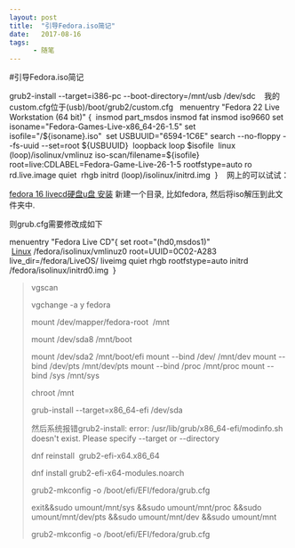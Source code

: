 ```yaml
---
layout: post
title:  "引导Fedora.iso简记"
date:   2017-08-16
tags:
      - 随笔
---
```


#引导Fedora.iso简记


grub2-install \--target=i386-pc \--boot-directory=/mnt/usb /dev/sdc
 
 我的custom.cfg位于(usb)/boot/grub2/custom.cfg
 
menuentry \"Fedora 22 Live Workstation (64 bit)\" { 
insmod part_msdos
insmod fat
insmod iso9660
set isoname=\"Fedora-Games-Live-x86_64-26-1.5\"
set isofile=\"/\${isoname}.iso\" 
set USBUUID=\"6594-1C6E\"
search \--no-floppy \--fs-uuid \--set=root \${USBUUID} 
loopback loop \$isofile 
linux (loop)/isolinux/vmlinuz iso-scan/filename=\${isofile}
root=live:CDLABEL=Fedora-Game-Live-26-1-5 rootfstype=auto ro
rd.live.image quiet  rhgb
initrd (loop)/isolinux/initrd.img
 }
 
 网上的可以试试：

[fedora 16
livecd硬盘u盘 安装](https://blog.csdn.net/bingo_boy/article/details/6957698) 新建一个目录, 比如fedora, 然后将iso解压到此文件夹中. 

则grub.cfg需要修改成如下

menuentry "Fedora Live CD"{
set root="(hd0,msdos1)"
 [Linux](https://lib.csdn.net/base/linux) /fedora/isolinux/vmlinuz0
root=UUID=0C02-A283 live_dir=/fedora/LiveOS/ liveimg quiet rhgb
rootfstype=auto
initrd /fedora/isolinux/initrd0.img
 }



> vgscan
>
> vgchange -a y fedora
>
> mount /dev/mapper/fedora-root  /mnt
>
> mount /dev/sda8 /mnt/boot
>
> mount /dev/sda2 /mnt/boot/efi
> mount \--bind /dev/ /mnt/dev
> mount \--bind /dev/pts /mnt/dev/pts
> mount \--bind /proc /mnt/proc
> mount \--bind /sys /mnt/sys
> 
> chroot /mnt
>
> grub-install \--target=x86_64-efi /dev/sda
>
> 然后系统报错grub2-install: error: /usr/lib/grub/x86_64-efi/modinfo.sh
> doesn\'t exist. Please specify \--target or \--directory
>
> dnf reinstall  grub2-efi-x64.x86_64
>
> dnf install grub2-efi-x64-modules.noarch
>
> 
>
> grub2-mkconfig -o /boot/efi/EFI/fedora/grub.cfg
>
> 
>
> exit&&sudo umount/mnt/sys &&sudo umount/mnt/proc &&sudo
> umount/mnt/dev/pts &&sudo umount/mnt/dev &&sudo umount/mnt
>
> grub2-mkconfig -o /boot/efi/EFI/fedora/grub.cfg

